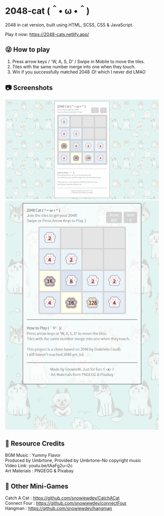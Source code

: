 # 2048-cat (＾• ω •＾)
2048 in cat version, built using HTML, SCSS, CSS & JavaScript.

Play it now: https://2048-cats.netlify.app/

## 😜 How to play
1. Press arrow keys / 'W, A, S, D' / Swipe in Mobile to move the tiles.
2. Tiles with the same number merge into one when they touch.
3. Win if you successfully matched 2048 :D! which I never did LMAO

## 📷 Screenshots
<img src="/media/screenshots/screenshot3.jpg" width="600"/>

<img src="/media/screenshots/screenshot2.PNG" width="600"/>

## 👑 Resource Credits
BGM Music : Yummy Flavor <br/>
Produced by Umbrtone, Provided by Umbrtone-No copyright music <br/>
Video Link: youtu.be/tAaFg2u-i2c <br/>
Art Materials : PNGEGG & Pixabay <br/>

## 👾 Other Mini-Games
Catch A Cat : https://github.com/snowiewdev/CatchACat <br/>
Connect Four : https://github.com/snowiewdev/connectFour <br/>
Hangman : https://github.com/snowiewdev/hangman

